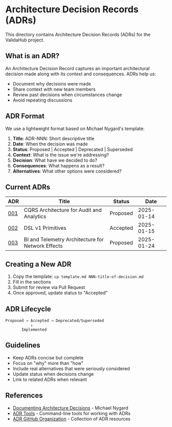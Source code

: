 # Architecture Decision Records (ADRs)

This directory contains Architecture Decision Records (ADRs) for the ValidaHub project.

## What is an ADR?

An Architecture Decision Record captures an important architectural decision made along with its context and consequences. ADRs help us:

- Document why decisions were made
- Share context with new team members
- Review past decisions when circumstances change
- Avoid repeating discussions

## ADR Format

We use a lightweight format based on Michael Nygard's template:

1. **Title**: ADR-NNN: Short descriptive title
2. **Date**: When the decision was made
3. **Status**: Proposed | Accepted | Deprecated | Superseded
4. **Context**: What is the issue we're addressing?
5. **Decision**: What have we decided to do?
6. **Consequences**: What happens as a result?
7. **Alternatives**: What other options were considered?

## Current ADRs

| ADR | Title | Status | Date |
|-----|-------|--------|------|
| [001](001-cqrs-architecture.md) | CQRS Architecture for Audit and Analytics | Proposed | 2025-01-14 |
| [002](002-dsl-v1-primitives.md) | DSL v1 Primitives | Accepted | 2025-01-15 |
| [003](003-bi-telemetry-architecture.md) | BI and Telemetry Architecture for Network Effects | Proposed | 2025-01-24 |

## Creating a New ADR

1. Copy the template: `cp template.md NNN-title-of-decision.md`
2. Fill in the sections
3. Submit for review via Pull Request
4. Once approved, update status to "Accepted"

## ADR Lifecycle

```
Proposed → Accepted → Deprecated/Superseded
           ↓
       Implemented
```

## Guidelines

- Keep ADRs concise but complete
- Focus on "why" more than "how"
- Include real alternatives that were seriously considered
- Update status when decisions change
- Link to related ADRs when relevant

## References

- [Documenting Architecture Decisions](https://cognitect.com/blog/2011/11/15/documenting-architecture-decisions) - Michael Nygard
- [ADR Tools](https://github.com/npryce/adr-tools) - Command-line tools for working with ADRs
- [ADR GitHub Organization](https://adr.github.io/) - Collection of ADR resources